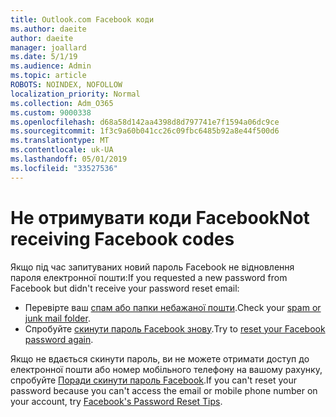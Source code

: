 ```yaml
---
title: Outlook.com Facebook коди
ms.author: daeite
author: daeite
manager: joallard
ms.date: 5/1/19
ms.audience: Admin
ms.topic: article
ROBOTS: NOINDEX, NOFOLLOW
localization_priority: Normal
ms.collection: Adm_O365
ms.custom: 9000338
ms.openlocfilehash: d68a58d142aa4398d8d797741e7f1594a06dc9ce
ms.sourcegitcommit: 1f3c9a60b041cc26c09fbc6485b92a8e44f500d6
ms.translationtype: MT
ms.contentlocale: uk-UA
ms.lasthandoff: 05/01/2019
ms.locfileid: "33527536"
---
```

# <a name="not-receiving-facebook-codes"></a><span data-ttu-id="1f5ad-102">Не отримувати коди Facebook</span><span class="sxs-lookup"><span data-stu-id="1f5ad-102">Not receiving Facebook codes</span></span>

<span data-ttu-id="1f5ad-103">Якщо під час запитуваних новий пароль Facebook не відновлення пароля електронної пошти:</span><span class="sxs-lookup"><span data-stu-id="1f5ad-103">If you requested a new password from Facebook but didn't receive your password reset email:</span></span>

- <span data-ttu-id="1f5ad-104">Перевірте ваш [спам або папки небажаної пошти](https://outlook.live.com/mail/junkemail).</span><span class="sxs-lookup"><span data-stu-id="1f5ad-104">Check your [spam or junk mail folder](https://outlook.live.com/mail/junkemail).</span></span>
- <span data-ttu-id="1f5ad-105">Спробуйте [скинути пароль Facebook знову](https://www.facebook.com/help/213395615347144?helpref=faq_content).</span><span class="sxs-lookup"><span data-stu-id="1f5ad-105">Try to [reset your Facebook password again](https://www.facebook.com/help/213395615347144?helpref=faq_content).</span></span>

<span data-ttu-id="1f5ad-106">Якщо не вдається скинути пароль, ви не можете отримати доступ до електронної пошти або номер мобільного телефону на вашому рахунку, спробуйте [Поради скинути пароль Facebook](https://www.facebook.com/help/218815984812734).</span><span class="sxs-lookup"><span data-stu-id="1f5ad-106">If you can't reset your password because you can't access the email or mobile phone number on your account, try [Facebook's Password Reset Tips](https://www.facebook.com/help/218815984812734).</span></span>